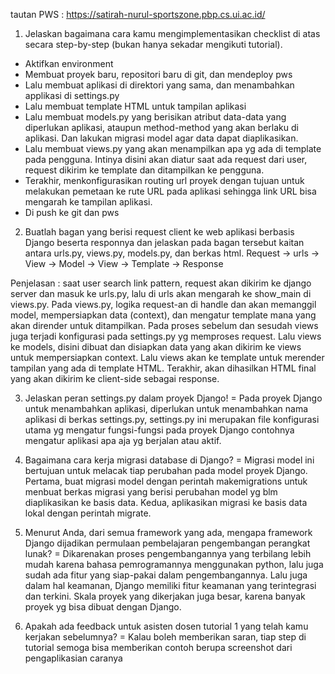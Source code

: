 tautan PWS : https://satirah-nurul-sportszone.pbp.cs.ui.ac.id/

1. Jelaskan bagaimana cara kamu mengimplementasikan checklist di atas secara step-by-step (bukan hanya sekadar mengikuti tutorial).
- Aktifkan environment
- Membuat proyek baru, repositori baru di git, dan mendeploy pws 
- Lalu membuat aplikasi di direktori yang sama, dan menambahkan applikasi di settings.py
- Lalu membuat template HTML untuk tampilan aplikasi
- Lalu membuat models.py yang berisikan atribut data-data yang diperlukan aplikasi, ataupun method-method yang akan berlaku di aplikasi. Dan lakukan migrasi model agar data dapat diaplikasikan.
- Lalu membuat views.py yang akan menampilkan apa yg ada di template pada pengguna. Intinya disini akan diatur saat ada request dari user, request dikirim ke template dan ditampilkan ke pengguna.
- Terakhir, menkonfigurasikan routing url proyek dengan tujuan untuk melakukan pemetaan ke rute URL pada aplikasi sehingga link URL bisa mengarah ke tampilan aplikasi.
- Di push ke git dan pws

2. Buatlah bagan yang berisi request client ke web aplikasi berbasis Django beserta responnya dan jelaskan pada bagan tersebut kaitan antara urls.py, views.py, models.py, dan berkas html.
Request -> urls -> View -> Model -> View -> Template -> Response

Penjelasan :
saat user search link pattern, request akan dikirim ke django server dan masuk ke urls.py, lalu di urls akan mengarah ke show_main di views.py. Pada views.py, logika request-an di handle dan akan memanggil model, mempersiapkan data (context), dan mengatur template mana yang akan dirender untuk ditampilkan. Pada proses sebelum dan sesudah views juga terjadi konfigurasi pada settings.py yg memproses request. Lalu views ke models, disini dibuat dan disiapkan data yang akan dikirim ke views untuk mempersiapkan context. Lalu views akan ke template untuk merender tampilan yang ada di template HTML. Terakhir, akan dihasilkan HTML final yang akan dikirim ke client-side sebagai response.

3. Jelaskan peran settings.py dalam proyek Django!
= Pada proyek Django untuk menambahkan aplikasi, diperlukan untuk menambahkan nama aplikasi di berkas settings.py, settings.py ini merupakan file konfigurasi utama yg mengatur fungsi-fungsi pada proyek Django contohnya mengatur aplikasi apa aja yg berjalan atau aktif.

4. Bagaimana cara kerja migrasi database di Django?
= Migrasi model ini bertujuan untuk melacak tiap perubahan pada model proyek Django. Pertama, buat migrasi model dengan perintah makemigrations untuk menbuat berkas migrasi yang berisi perubahan model yg blm diaplikasikan ke basis data. Kedua, aplikasikan migrasi ke basis data lokal dengan perintah migrate.

5. Menurut Anda, dari semua framework yang ada, mengapa framework Django dijadikan permulaan pembelajaran pengembangan perangkat lunak?
= Dikarenakan proses pengembangannya yang terbilang lebih mudah karena bahasa pemrogramannya menggunakan python, lalu juga sudah ada fitur yang siap-pakai dalam pengembangannya. Lalu juga dalam hal keamanan, Django memiliki fitur keamanan yang terintegrasi dan terkini. Skala proyek yang dikerjakan juga besar, karena banyak proyek yg bisa dibuat dengan Django.

6. Apakah ada feedback untuk asisten dosen tutorial 1 yang telah kamu kerjakan sebelumnya?
= Kalau boleh memberikan saran, tiap step di tutorial semoga bisa memberikan contoh berupa screenshot dari pengaplikasian caranya